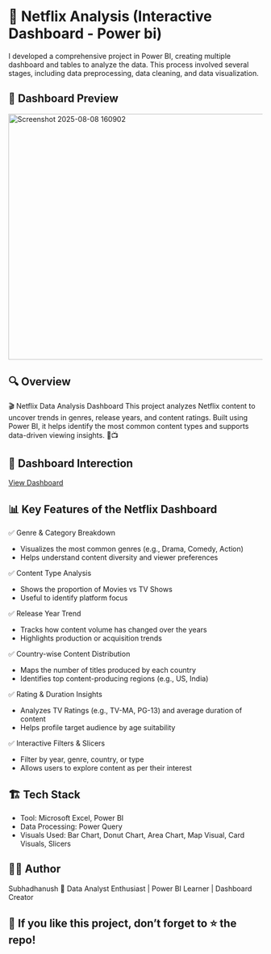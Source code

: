# 🍿 Netflix Analysis (Interactive Dashboard - Power bi) 
I developed a comprehensive project in Power BI, creating multiple dashboard and tables to analyze the data. This process involved several stages, including data preprocessing, data cleaning, and data visualization.

## 📸 Dashboard Preview
<img width="869" height="487" alt="Screenshot 2025-08-08 160902" src="https://github.com/user-attachments/assets/895df3fb-277d-42c3-919c-c9ea73ec77ef" />

## 🔍 Overview 
🎬 Netflix Data Analysis Dashboard
This project analyzes Netflix content to uncover trends in genres, release years, and content ratings.
Built using Power BI, it helps identify the most common content types and supports data-driven viewing insights. 🍿📺

## 🎯 Dashboard Interection 
<a href="https://github.com/Subhadhanush-R/Netflix-Analysis-/blob/main/Netflix_Analysis.pbix">View Dashboard</a>

## 📊 Key Features of the Netflix Dashboard
✅ Genre & Category Breakdown
* Visualizes the most common genres (e.g., Drama, Comedy, Action)
* Helps understand content diversity and viewer preferences
  
✅ Content Type Analysis
* Shows the proportion of Movies vs TV Shows
* Useful to identify platform focus
  
✅ Release Year Trend
* Tracks how content volume has changed over the years
* Highlights production or acquisition trends
  
✅ Country-wise Content Distribution
* Maps the number of titles produced by each country
* Identifies top content-producing regions (e.g., US, India)
  
✅ Rating & Duration Insights
* Analyzes TV Ratings (e.g., TV-MA, PG-13) and average duration of content
* Helps profile target audience by age suitability
  
✅ Interactive Filters & Slicers
* Filter by year, genre, country, or type
* Allows users to explore content as per their interest

## 🏗️ Tech Stack
 * Tool: Microsoft Excel, Power BI
 * Data Processing: Power Query
 * Visuals Used: Bar Chart, Donut Chart, Area Chart, Map Visual, Card Visuals, Slicers

## 👨‍💻 Author
Subhadhanush 
📌 Data Analyst Enthusiast | Power BI Learner | Dashboard Creator

## 🌟 If you like this project, don’t forget to ⭐ the repo!




